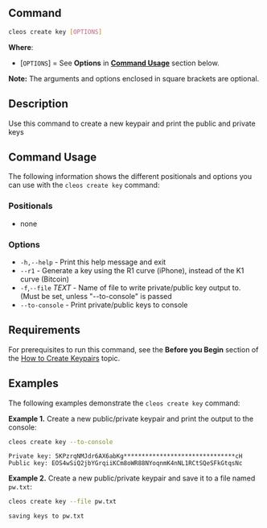 ## Command
```sh
cleos create key [OPTIONS]
```
**Where**:
* [`OPTIONS`] = See **Options** in [**Command Usage**](command-usage) section below. 

**Note:** The arguments and options enclosed in square brackets are optional.

## Description
Use this command to create a new keypair and print the public and private keys

## Command Usage
The following information shows the different positionals and options you can use with the `cleos create key` command:

### Positionals
* none

### Options
* `-h,--help` - Print this help message and exit
* `--r1` - Generate a key using the R1 curve (iPhone), instead of the K1 curve (Bitcoin)
* `-f`,`--file` _TEXT_ - Name of file to write private/public key output to. (Must be set, unless "--to-console" is passed
* `--to-console` - Print private/public keys to console

## Requirements
For prerequisites to run this command, see the **Before you Begin** section of the [How to Create Keypairs](../../02_how-to-guides/how-to-create-key-pairs.md) topic.

## Examples
The following examples demonstrate the `cleos create key` command:

**Example 1.** Create a new public/private keypair and print the output to the console:
```sh
cleos create key --to-console
```
```console
Private key: 5KPzrqNMJdr6AX6abKg*******************************cH
Public key: EOS4wSiQ2jbYGrqiiKCm8oWR88NYoqnmK4nNL1RCtSQeSFkGtqsNc
```

**Example 2.** Create a new public/private keypair and save it to a file named `pw.txt`: 
```sh
cleos create key --file pw.txt         
```
```console
saving keys to pw.txt
```
